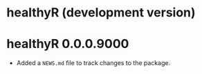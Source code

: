 # healthyR (development version)

# healthyR 0.0.0.9000

* Added a `NEWS.md` file to track changes to the package.
